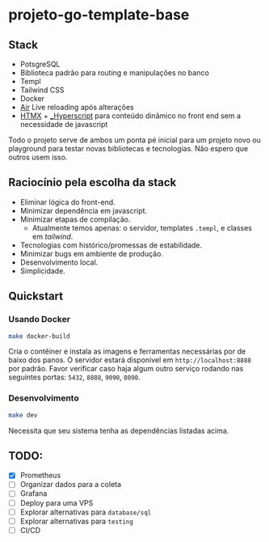 
# projeto-go-template-base
## Stack
- PotsgreSQL
- Biblioteca padrão para routing e manipulações no banco
- Templ
- Tailwind CSS
- Docker
- [Air](https://github.com/air-verse/air) Live reloading após alterações
- [HTMX](https://htmx.org/) + [_Hyperscript](https://hyperscript.org/) para conteúdo dinâmico no front end sem a necessidade de javascript

Todo o projeto serve de ambos um ponta pé inicial para um projeto novo ou playground para testar novas bibliotecas e tecnologias.
Não espero que outros usem isso.

## Raciocínio pela escolha da stack
- Eliminar lógica do front-end.
- Minimizar dependência em javascript.
- Minimizar etapas de compilação.
    - Atualmente temos apenas: o servidor, templates `.templ`, e classes em *tailwind*.
- Tecnologias com histórico/promessas de estabilidade.
- Minimizar bugs em ambiente de produção.
- Desenvolvimento local.
- Simplicidade.

## Quickstart
### Usando Docker
```sh
make docker-build
```
Cria o contêiner e instala as imagens e ferramentas necessárias por de baixo dos panos.
O servidor estará disponível em `http://localhost:8888` por padrão.
Favor verificar caso haja algum outro serviço rodando nas seguintes portas: `5432`, `8888`, `9090`, `8090`.

### Desenvolvimento
```sh
make dev
```
Necessita que seu sistema tenha as dependências listadas acima.

## TODO:

- [x] Prometheus
- [ ] Organizar dados para a coleta
- [ ] Grafana
- [ ] Deploy para uma VPS
- [ ] Explorar alternativas para `database/sql`
- [ ] Explorar alternativas para `testing`
- [ ] CI/CD
